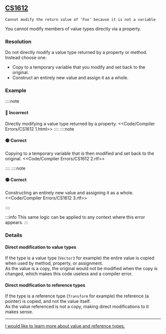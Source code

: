 ## [CS1612](https://docs.microsoft.com/en-us/dotnet/csharp/language-reference/compiler-messages/cs1612)

```
Cannot modify the return value of 'Foo' because it is not a variable
```

You cannot modify members of value types directly via a property.

### Resolution
Do not directly modify a value type returned by a property or method.
Instead choose one:
- Copy to a temporary variable that you modify and set back to the original.
- Construct an entirely new value and assign it as a whole.

### Example
::::note
#### 🔴 Incorrect
Directly modifying a value type returned by a property.
<<Code/Compiler Errors/CS1612 1.html>>
::::
::::note
#### 🟢 Correct
Copying to a temporary variable that is then modified and set back to the original.
<<Code/Compiler Errors/CS1612 2.rtf>>

::::
::::note
#### 🟢 Correct
Constructing an entirely new value and assigning it as a whole.
<<Code/Compiler Errors/CS1612 3.rtf>>

::::

:::info
This same logic can be applied to any context where this error appears.
:::

### Details
#### Direct modification to value types
If the type is a value type (`Vector3` for example) the entire value is copied when used by method, property, or assignment.  
As the value is a copy, the original would not be modified when the copy is changed, which makes this code useless and a compiler error.

#### Direct modification to reference types
If the type is a reference type (`Transform` for example) the reference (a pointer) is copied, and not the value itself.  
As the value referenced is not a copy, making direct modifications to it makes sense.

---

[I would like to learn more about value and reference types.](../Value%20And%20Reference%20Types.md)
